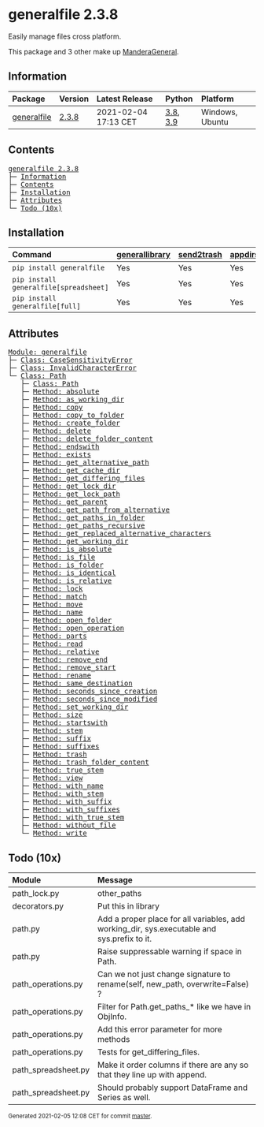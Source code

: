 # generalfile 2.3.8
Easily manage files cross platform.

This package and 3 other make up [ManderaGeneral](https://github.com/Mandera).

## Information
| Package                                                      | Version                                        | Latest Release       | Python                                                                                                                   | Platform        |
|:-------------------------------------------------------------|:-----------------------------------------------|:---------------------|:-------------------------------------------------------------------------------------------------------------------------|:----------------|
| [generalfile](https://github.com/ManderaGeneral/generalfile) | [2.3.8](https://pypi.org/project/generalfile/) | 2021-02-04 17:13 CET | [3.8](https://www.python.org/downloads/release/python-380/), [3.9](https://www.python.org/downloads/release/python-390/) | Windows, Ubuntu |

## Contents
<pre>
<a href='#generalfile-2.3.8'>generalfile 2.3.8</a>
├─ <a href='#Information'>Information</a>
├─ <a href='#Contents'>Contents</a>
├─ <a href='#Installation'>Installation</a>
├─ <a href='#Attributes'>Attributes</a>
└─ <a href='#Todo-(10x)'>Todo (10x)</a>
</pre>

## Installation
| Command                                | <a href='https://pypi.org/project/generallibrary'>generallibrary</a>   | <a href='https://pypi.org/project/send2trash'>send2trash</a>   | <a href='https://pypi.org/project/appdirs'>appdirs</a>   | <a href='https://pypi.org/project/pandas'>pandas</a>   |
|:---------------------------------------|:-----------------------------------------------------------------------|:---------------------------------------------------------------|:---------------------------------------------------------|:-------------------------------------------------------|
| `pip install generalfile`              | Yes                                                                    | Yes                                                            | Yes                                                      | No                                                     |
| `pip install generalfile[spreadsheet]` | Yes                                                                    | Yes                                                            | Yes                                                      | Yes                                                    |
| `pip install generalfile[full]`        | Yes                                                                    | Yes                                                            | Yes                                                      | Yes                                                    |

## Attributes
<pre>
<a href='https://github.com/ManderaGeneral/generalfile/blob/master/generalfile/__init__.py#L1'>Module: generalfile</a>
├─ <a href='https://github.com/ManderaGeneral/generalfile/blob/master/generalfile/errors.py#L4'>Class: CaseSensitivityError</a>
├─ <a href='https://github.com/ManderaGeneral/generalfile/blob/master/generalfile/errors.py#L5'>Class: InvalidCharacterError</a>
└─ <a href='https://github.com/ManderaGeneral/generalfile/blob/master/generalfile/path.py#L17'>Class: Path</a>
   ├─ <a href='https://github.com/ManderaGeneral/generalfile/blob/master/generalfile/path.py#L17'>Class: Path</a>
   ├─ <a href='https://github.com/ManderaGeneral/generalfile/blob/master/generalfile/path_strings.py#L58'>Method: absolute</a>
   ├─ <a href='https://github.com/ManderaGeneral/generalfile/blob/master/generalfile/path_lock.py#L124'>Method: as_working_dir</a>
   ├─ <a href='https://github.com/ManderaGeneral/generalfile/blob/master/generalfile/path_operations.py#L11'>Method: copy</a>
   ├─ <a href='https://github.com/ManderaGeneral/generalfile/blob/master/generalfile/path_operations.py#L211'>Method: copy_to_folder</a>
   ├─ <a href='https://github.com/ManderaGeneral/generalfile/blob/master/generalfile/path_operations.py#L321'>Method: create_folder</a>
   ├─ <a href='https://github.com/ManderaGeneral/generalfile/blob/master/generalfile/path_operations.py#L35'>Method: delete</a>
   ├─ <a href='https://github.com/ManderaGeneral/generalfile/blob/master/generalfile/path_operations.py#L35'>Method: delete_folder_content</a>
   ├─ <a href='https://github.com/ManderaGeneral/generalfile/blob/master/generalfile/path_strings.py#L101'>Method: endswith</a>
   ├─ <a href='https://github.com/ManderaGeneral/generalfile/blob/master/generalfile/path_operations.py#L239'>Method: exists</a>
   ├─ <a href='https://github.com/ManderaGeneral/generalfile/blob/master/generalfile/path_strings.py#L31'>Method: get_alternative_path</a>
   ├─ <a href='https://github.com/ManderaGeneral/generalfile/blob/master/generalfile/path_operations.py#L338'>Method: get_cache_dir</a>
   ├─ <a href='https://github.com/ManderaGeneral/generalfile/blob/master/generalfile/path_operations.py#L11'>Method: get_differing_files</a>
   ├─ <a href='https://github.com/ManderaGeneral/generalfile/blob/master/generalfile/path_operations.py#L346'>Method: get_lock_dir</a>
   ├─ <a href='https://github.com/ManderaGeneral/generalfile/blob/master/generalfile/path_strings.py#L41'>Method: get_lock_path</a>
   ├─ <a href='https://github.com/ManderaGeneral/generalfile/blob/master/generalfile/path.py#L41'>Method: get_parent</a>
   ├─ <a href='https://github.com/ManderaGeneral/generalfile/blob/master/generalfile/path_strings.py#L47'>Method: get_path_from_alternative</a>
   ├─ <a href='https://github.com/ManderaGeneral/generalfile/blob/master/generalfile/path_operations.py#L11'>Method: get_paths_in_folder</a>
   ├─ <a href='https://github.com/ManderaGeneral/generalfile/blob/master/generalfile/path_operations.py#L11'>Method: get_paths_recursive</a>
   ├─ <a href='https://github.com/ManderaGeneral/generalfile/blob/master/generalfile/path_strings.py#L21'>Method: get_replaced_alternative_characters</a>
   ├─ <a href='https://github.com/ManderaGeneral/generalfile/blob/master/generalfile/path_operations.py#L354'>Method: get_working_dir</a>
   ├─ <a href='https://github.com/ManderaGeneral/generalfile/blob/master/generalfile/path_strings.py#L81'>Method: is_absolute</a>
   ├─ <a href='https://github.com/ManderaGeneral/generalfile/blob/master/generalfile/path_operations.py#L227'>Method: is_file</a>
   ├─ <a href='https://github.com/ManderaGeneral/generalfile/blob/master/generalfile/path_operations.py#L233'>Method: is_folder</a>
   ├─ <a href='https://github.com/ManderaGeneral/generalfile/blob/master/generalfile/path_operations.py#L452'>Method: is_identical</a>
   ├─ <a href='https://github.com/ManderaGeneral/generalfile/blob/master/generalfile/path_strings.py#L87'>Method: is_relative</a>
   ├─ <a href='https://github.com/ManderaGeneral/generalfile/blob/master/generalfile/path_lock.py#L115'>Method: lock</a>
   ├─ <a href='https://github.com/ManderaGeneral/generalfile/blob/master/generalfile/path_strings.py#L251'>Method: match</a>
   ├─ <a href='https://github.com/ManderaGeneral/generalfile/blob/master/generalfile/path_operations.py#L219'>Method: move</a>
   ├─ <a href='https://github.com/ManderaGeneral/generalfile/blob/master/generalfile/path_strings.py#L156'>Method: name</a>
   ├─ <a href='https://github.com/ManderaGeneral/generalfile/blob/master/generalfile/path_operations.py#L331'>Method: open_folder</a>
   ├─ <a href='https://github.com/ManderaGeneral/generalfile/blob/master/generalfile/path_operations.py#L94'>Method: open_operation</a>
   ├─ <a href='https://github.com/ManderaGeneral/generalfile/blob/master/generalfile/path_strings.py#L149'>Method: parts</a>
   ├─ <a href='https://github.com/ManderaGeneral/generalfile/blob/master/generalfile/path_operations.py#L120'>Method: read</a>
   ├─ <a href='https://github.com/ManderaGeneral/generalfile/blob/master/generalfile/path_strings.py#L69'>Method: relative</a>
   ├─ <a href='https://github.com/ManderaGeneral/generalfile/blob/master/generalfile/path_strings.py#L125'>Method: remove_end</a>
   ├─ <a href='https://github.com/ManderaGeneral/generalfile/blob/master/generalfile/path_strings.py#L109'>Method: remove_start</a>
   ├─ <a href='https://github.com/ManderaGeneral/generalfile/blob/master/generalfile/path_operations.py#L11'>Method: rename</a>
   ├─ <a href='https://github.com/ManderaGeneral/generalfile/blob/master/generalfile/path_strings.py#L141'>Method: same_destination</a>
   ├─ <a href='https://github.com/ManderaGeneral/generalfile/blob/master/generalfile/path_operations.py#L11'>Method: seconds_since_creation</a>
   ├─ <a href='https://github.com/ManderaGeneral/generalfile/blob/master/generalfile/path_operations.py#L11'>Method: seconds_since_modified</a>
   ├─ <a href='https://github.com/ManderaGeneral/generalfile/blob/master/generalfile/path_operations.py#L374'>Method: set_working_dir</a>
   ├─ <a href='https://github.com/ManderaGeneral/generalfile/blob/master/generalfile/path_operations.py#L11'>Method: size</a>
   ├─ <a href='https://github.com/ManderaGeneral/generalfile/blob/master/generalfile/path_strings.py#L93'>Method: startswith</a>
   ├─ <a href='https://github.com/ManderaGeneral/generalfile/blob/master/generalfile/path_strings.py#L170'>Method: stem</a>
   ├─ <a href='https://github.com/ManderaGeneral/generalfile/blob/master/generalfile/path_strings.py#L198'>Method: suffix</a>
   ├─ <a href='https://github.com/ManderaGeneral/generalfile/blob/master/generalfile/path_strings.py#L237'>Method: suffixes</a>
   ├─ <a href='https://github.com/ManderaGeneral/generalfile/blob/master/generalfile/path_operations.py#L35'>Method: trash</a>
   ├─ <a href='https://github.com/ManderaGeneral/generalfile/blob/master/generalfile/path_operations.py#L35'>Method: trash_folder_content</a>
   ├─ <a href='https://github.com/ManderaGeneral/generalfile/blob/master/generalfile/path_strings.py#L184'>Method: true_stem</a>
   ├─ <a href='https://github.com/ManderaGeneral/generalfile/blob/master/generalfile/path.py#L117'>Method: view</a>
   ├─ <a href='https://github.com/ManderaGeneral/generalfile/blob/master/generalfile/path_strings.py#L162'>Method: with_name</a>
   ├─ <a href='https://github.com/ManderaGeneral/generalfile/blob/master/generalfile/path_strings.py#L176'>Method: with_stem</a>
   ├─ <a href='https://github.com/ManderaGeneral/generalfile/blob/master/generalfile/path_strings.py#L204'>Method: with_suffix</a>
   ├─ <a href='https://github.com/ManderaGeneral/generalfile/blob/master/generalfile/path_strings.py#L243'>Method: with_suffixes</a>
   ├─ <a href='https://github.com/ManderaGeneral/generalfile/blob/master/generalfile/path_strings.py#L190'>Method: with_true_stem</a>
   ├─ <a href='https://github.com/ManderaGeneral/generalfile/blob/master/generalfile/path_operations.py#L259'>Method: without_file</a>
   └─ <a href='https://github.com/ManderaGeneral/generalfile/blob/master/generalfile/path_operations.py#L108'>Method: write</a>
</pre>

## Todo (10x)
| Module              | Message                                                                                     |
|:--------------------|:--------------------------------------------------------------------------------------------|
| path\_lock.py        | other\_paths                                                                                 |
| decorators.py       | Put this in library                                                                         |
| path.py             | Add a proper place for all variables, add working\_dir, sys.executable and sys.prefix to it. |
| path.py             | Raise suppressable warning if space in Path.                                                |
| path\_operations.py  | Can we not just change signature to rename(self, new\_path, overwrite=False) ?               |
| path\_operations.py  | Filter for Path.get\_paths\_* like we have in ObjInfo.                                        |
| path\_operations.py  | Add this error parameter for more methods                                                   |
| path\_operations.py  | Tests for get\_differing\_files.                                                              |
| path\_spreadsheet.py | Make it order columns if there are any so that they line up with append.                    |
| path\_spreadsheet.py | Should probably support DataFrame and Series as well.                                       |

<sup>
Generated 2021-02-05 12:08 CET for commit <a href='https://github.com/ManderaGeneral/generalfile/commit/master'>master</a>.
</sup>

